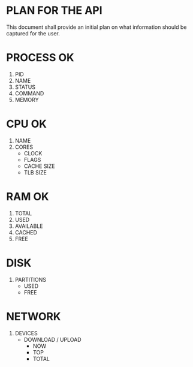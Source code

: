# PLAN FOR THE API

This document shall provide an initial plan on what information should be captured for the user.

# PROCESS OK

1. PID
2. NAME
3. STATUS
4. COMMAND
5. MEMORY

# CPU OK

1. NAME
2. CORES
    - CLOCK
    - FLAGS
    - CACHE SIZE
    - TLB SIZE

# RAM OK

1. TOTAL
2. USED
3. AVAILABLE
4. CACHED
5. FREE

# DISK

1. PARTITIONS
    - USED
    - FREE

# NETWORK

1. DEVICES
    - DOWNLOAD / UPLOAD
        - NOW
        - TOP
        - TOTAL



